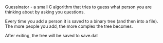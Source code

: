 Guessinator - a small C algorithm that tries to guess what person you are thinking about by asking you questions.

Every time you add a person it is saved to a binary tree (and then into a file). The more people you add, the more complex the tree becomes.

After exiting, the tree will be saved to save.dat